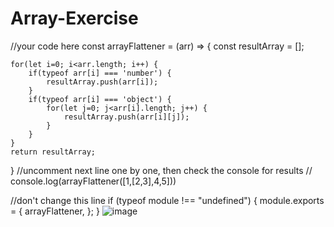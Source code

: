 # Array-Exercise
//your code here
const arrayFlattener = (arr) => {
    const resultArray = [];
    
    for(let i=0; i<arr.length; i++) {
        if(typeof arr[i] === 'number') {
            resultArray.push(arr[i]);
        }
        if(typeof arr[i] === 'object') {
            for(let j=0; j<arr[i].length; j++) {
                resultArray.push(arr[i][j]);
            }
        }
    }
    return resultArray;
}
//uncomment next line one by one, then check the console for results
// console.log(arrayFlattener([1,[2,3],4,5]))

//don't change this line
if (typeof module !== "undefined") {
  module.exports = {
    arrayFlattener,
  };
}
![image](https://user-images.githubusercontent.com/76220601/111797940-d1b18780-8886-11eb-8f50-80097e358902.png)
